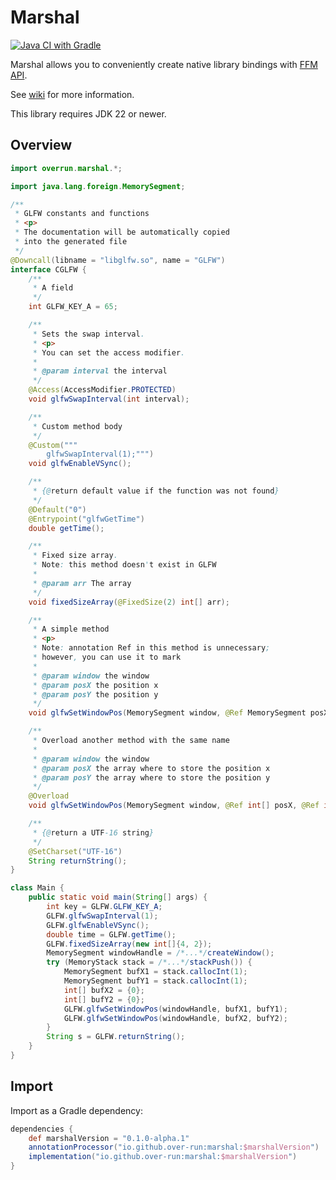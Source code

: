 # Marshal

[![Java CI with Gradle](https://github.com/Over-Run/marshal/actions/workflows/gradle.yml/badge.svg?event=push)](https://github.com/Over-Run/marshal/actions/workflows/gradle.yml)

Marshal allows you to conveniently create native library bindings with [FFM API](https://openjdk.org/jeps/454).

See [wiki](https://github.com/Over-Run/marshal/wiki) for more information.

This library requires JDK 22 or newer.

## Overview

```java
import overrun.marshal.*;

import java.lang.foreign.MemorySegment;

/**
 * GLFW constants and functions
 * <p>
 * The documentation will be automatically copied
 * into the generated file
 */
@Downcall(libname = "libglfw.so", name = "GLFW")
interface CGLFW {
    /**
     * A field
     */
    int GLFW_KEY_A = 65;

    /**
     * Sets the swap interval.
     * <p> 
     * You can set the access modifier.
     *
     * @param interval the interval
     */
    @Access(AccessModifier.PROTECTED)
    void glfwSwapInterval(int interval);

    /**
     * Custom method body
     */
    @Custom("""
        glfwSwapInterval(1);""")
    void glfwEnableVSync();

    /**
     * {@return default value if the function was not found}
     */
    @Default("0")
    @Entrypoint("glfwGetTime")
    double getTime();

    /**
     * Fixed size array.
     * Note: this method doesn't exist in GLFW
     *
     * @param arr The array
     */
    void fixedSizeArray(@FixedSize(2) int[] arr);

    /**
     * A simple method
     * <p>
     * Note: annotation Ref in this method is unnecessary;
     * however, you can use it to mark
     *
     * @param window the window
     * @param posX the position x
     * @param posY the position y
     */
    void glfwSetWindowPos(MemorySegment window, @Ref MemorySegment posX, @Ref MemorySegment posY);

    /**
     * Overload another method with the same name
     *
     * @param window the window
     * @param posX the array where to store the position x
     * @param posY the array where to store the position y
     */
    @Overload
    void glfwSetWindowPos(MemorySegment window, @Ref int[] posX, @Ref int[] posY);

    /**
     * {@return a UTF-16 string}
     */
    @SetCharset("UTF-16")
    String returnString();
}

class Main {
    public static void main(String[] args) {
        int key = GLFW.GLFW_KEY_A;
        GLFW.glfwSwapInterval(1);
        GLFW.glfwEnableVSync();
        double time = GLFW.getTime();
        GLFW.fixedSizeArray(new int[]{4, 2});
        MemorySegment windowHandle = /*...*/createWindow();
        try (MemoryStack stack = /*...*/stackPush()) {
            MemorySegment bufX1 = stack.callocInt(1);
            MemorySegment bufY1 = stack.callocInt(1);
            int[] bufX2 = {0};
            int[] bufY2 = {0};
            GLFW.glfwSetWindowPos(windowHandle, bufX1, bufY1);
            GLFW.glfwSetWindowPos(windowHandle, bufX2, bufY2);
        }
        String s = GLFW.returnString();
    }
}
```

## Import

Import as a Gradle dependency:

```groovy
dependencies {
    def marshalVersion = "0.1.0-alpha.1"
    annotationProcessor("io.github.over-run:marshal:$marshalVersion")
    implementation("io.github.over-run:marshal:$marshalVersion")
}
```
